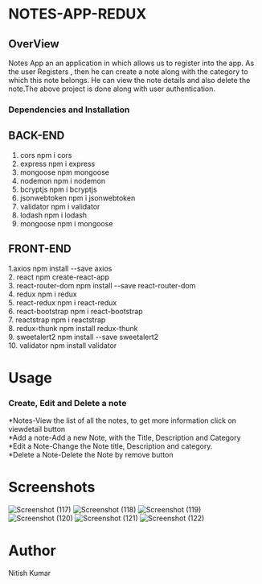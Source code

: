 # NOTES-APP-REDUX

## OverView
Notes App an an application in which allows us to register into  the app. As the user Registers , then  he can  create a note along with  the  category  to which  this  note belongs. He can view the  note details and also delete the note.The above project is done along with user authentication.

### Dependencies and Installation
## BACK-END
   1. cors npm i cors<br/>
   2. express npm i express<br/>
   3. mongoose npm mongoose<br/>
   4. nodemon npm i nodemon<br/>
   5. bcryptjs npm i bcryptjs<br/>
   6. jsonwebtoken npm i jsonwebtoken<br/>
   7. validator npm i validator<br/>
   8. lodash npm i lodash<br/>
   9. mongoose npm i mongoose<br/>
   
   
 ## FRONT-END
   1.axios npm install --save axios<br/>
   2. react npm create-react-app<br/>
   3. react-router-dom npm install --save react-router-dom<br/>
   4. redux npm i redux<br/>
   5. react-redux npm i react-redux<br/>
   6. react-bootstrap npm i react-bootstrap<br/>
   7. reactstrap npm i reactstrap<br/>
   8. redux-thunk npm install redux-thunk<br/>
   9. sweetalert2 npm install --save sweetalert2<br/>
   10. validator npm install validator<br/>
   
   
 # Usage
 
 ### Create, Edit and Delete a note<br/>
   *Notes-View the list of all the notes, to get more information click on viewdetail button<br/>
   *Add a note-Add a new Note, with the Title, Description and Category<br/>
   *Edit a Note-Change the Note title, Description and category.<br/>
   *Delete a Note-Delete the Note by remove button<br/>
 
# Screenshots
![Screenshot (117)](https://user-images.githubusercontent.com/60342034/75165519-8642ad80-5748-11ea-884c-3c04c6b6c907.png)
![Screenshot (118)](https://user-images.githubusercontent.com/60342034/75165538-8e025200-5748-11ea-9bdf-bc8269d8b253.png)
![Screenshot (119)](https://user-images.githubusercontent.com/60342034/75165582-9fe3f500-5748-11ea-9fb2-b8abfab15c94.png)
![Screenshot (120)](https://user-images.githubusercontent.com/60342034/75165587-a07c8b80-5748-11ea-83d9-ba7616b521f1.png)
![Screenshot (121)](https://user-images.githubusercontent.com/60342034/75165588-a1152200-5748-11ea-92a1-237030ffb509.png)
![Screenshot (122)](https://user-images.githubusercontent.com/60342034/75165571-9d819b00-5748-11ea-91b4-3f09912c3604.png)
  
# Author 
Nitish Kumar
